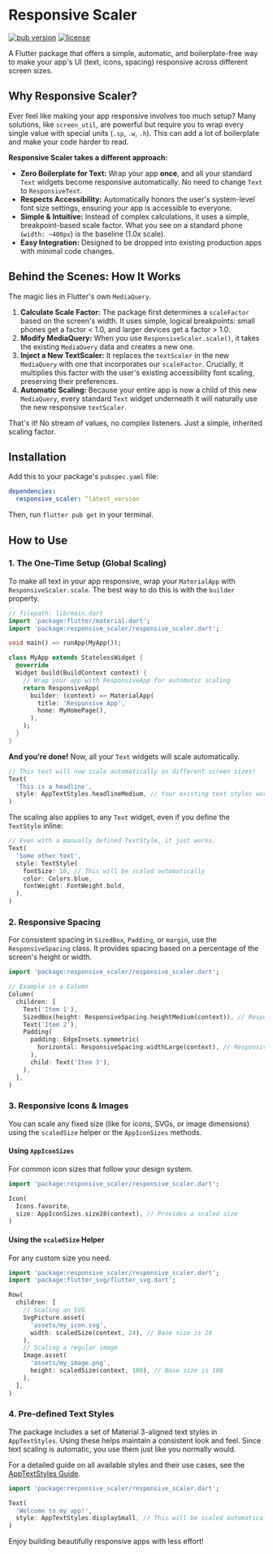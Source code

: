 # Responsive Scaler

[![pub version](https://img.shields.io/pub/v/responsive_scaler.svg)](https://pub.dev/packages/responsive_scaler)
[![license](https://img.shields.io/badge/license-MIT-blue.svg)](https://opensource.org/licenses/MIT)

A Flutter package that offers a simple, automatic, and boilerplate-free way to make your app's UI (text, icons, spacing) responsive across different screen sizes.

## Why Responsive Scaler?

Ever feel like making your app responsive involves too much setup? Many solutions, like `screen_util`, are powerful but require you to wrap every single value with special units (`.sp`, `.w`, `.h`). This can add a lot of boilerplate and make your code harder to read.

**Responsive Scaler takes a different approach:**

*   **Zero Boilerplate for Text:** Wrap your app **once**, and all your standard `Text` widgets become responsive automatically. No need to change `Text` to `ResponsiveText`.
*   **Respects Accessibility:** Automatically honors the user's system-level font size settings, ensuring your app is accessible to everyone.
*   **Simple & Intuitive:** Instead of complex calculations, it uses a simple, breakpoint-based scale factor. What you see on a standard phone (`width: ~400px`) is the baseline (1.0x scale).
*   **Easy Integration:** Designed to be dropped into existing production apps with minimal code changes.

## Behind the Scenes: How It Works

The magic lies in Flutter's own `MediaQuery`.

1.  **Calculate Scale Factor:** The package first determines a `scaleFactor` based on the screen's width. It uses simple, logical breakpoints: small phones get a factor < 1.0, and larger devices get a factor > 1.0.
2.  **Modify MediaQuery:** When you use `ResponsiveScaler.scale()`, it takes the existing `MediaQuery` data and creates a new one.
3.  **Inject a New TextScaler:** It replaces the `textScaler` in the new `MediaQuery` with one that incorporates our `scaleFactor`. Crucially, it multiplies this factor with the user's existing accessibility font scaling, preserving their preferences.
4.  **Automatic Scaling:** Because your entire app is now a child of this new `MediaQuery`, every standard `Text` widget underneath it will naturally use the new responsive `textScaler`.

That's it! No stream of values, no complex listeners. Just a simple, inherited scaling factor.

## Installation

Add this to your package's `pubspec.yaml` file:

```yaml
dependencies:
  responsive_scaler: ^latest_version
```

Then, run `flutter pub get` in your terminal.

## How to Use

### 1. The One-Time Setup (Global Scaling)

To make all text in your app responsive, wrap your `MaterialApp` with `ResponsiveScaler.scale`. The best way to do this is with the `builder` property.

```dart
// filepath: lib/main.dart
import 'package:flutter/material.dart';
import 'package:responsive_scaler/responsive_scaler.dart';

void main() => runApp(MyApp());

class MyApp extends StatelessWidget {
  @override
  Widget build(BuildContext context) {
    // Wrap your app with ResponsiveApp for automatic scaling
    return ResponsiveApp(
      builder: (context) => MaterialApp(
        title: 'Responsive App',
        home: MyHomePage(),
      ),
    );
  }
}
```

**And you're done!** Now, all your `Text` widgets will scale automatically.

```dart
// This text will now scale automatically on different screen sizes!
Text(
  'This is a headline',
  style: AppTextStyles.headlineMedium, // Your existing text styles work perfectly
)
```

The scaling also applies to any `Text` widget, even if you define the `TextStyle` inline:

```dart
// Even with a manually defined TextStyle, it just works.
Text(
  'Some other text',
  style: TextStyle(
    fontSize: 16, // This will be scaled automatically
    color: Colors.blue,
    fontWeight: FontWeight.bold,
  ),
)
```

### 2. Responsive Spacing

For consistent spacing in `SizedBox`, `Padding`, or `margin`, use the `ResponsiveSpacing` class. It provides spacing based on a percentage of the screen's height or width.

```dart
import 'package:responsive_scaler/responsive_scaler.dart';

// Example in a Column
Column(
  children: [
    Text('Item 1'),
    SizedBox(height: ResponsiveSpacing.heightMedium(context)), // Responsive height
    Text('Item 2'),
    Padding(
      padding: EdgeInsets.symmetric(
        horizontal: ResponsiveSpacing.widthLarge(context), // Responsive padding
      ),
      child: Text('Item 3'),
    ),
  ],
)
```

### 3. Responsive Icons & Images

You can scale any fixed size (like for icons, SVGs, or image dimensions) using the `scaledSize` helper or the `AppIconSizes` methods.

#### Using `AppIconSizes`

For common icon sizes that follow your design system.

```dart
import 'package:responsive_scaler/responsive_scaler.dart';

Icon(
  Icons.favorite,
  size: AppIconSizes.size28(context), // Provides a scaled size
)
```

#### Using the `scaledSize` Helper

For any custom size you need.

```dart
import 'package:responsive_scaler/responsive_scaler.dart';
import 'package:flutter_svg/flutter_svg.dart';

Row(
  children: [
    // Scaling an SVG
    SvgPicture.asset(
      'assets/my_icon.svg',
      width: scaledSize(context, 24), // Base size is 24
    ),
    // Scaling a regular image
    Image.asset(
      'assets/my_image.png',
      height: scaledSize(context, 100), // Base size is 100
    ),
  ],
)
```

### 4. Pre-defined Text Styles

The package includes a set of Material 3-aligned text styles in `AppTextStyles`. Using these helps maintain a consistent look and feel. Since text scaling is automatic, you use them just like you normally would.

For a detailed guide on all available styles and their use cases, see the [AppTextStyles Guide](AppTextStylesGuide.md).

```dart
import 'package:responsive_scaler/responsive_scaler.dart';

Text(
  'Welcome to my app!',
  style: AppTextStyles.displaySmall, // This will be scaled automatically
)
```

Enjoy building beautifully responsive apps with less effort!